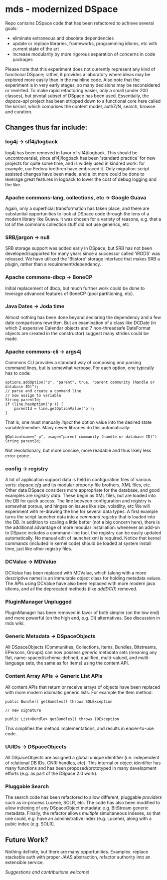 # mds - modernized DSpace #

Repo contains DSpace code that has been refactored to achieve several goals:

* eliminate extraneous and obsolete dependencies
* update or replace libraries, frameworks, programming idioms, etc with current state of the art
* increase modularity by more rigorous separation of concerns in code packages

Please note that this experiment does not currently represent any kind of functional DSpace; rather, it provides a laboratory where ideas may be explored more easily than in the mainline code.
Also note that the experiment is in very early stages, so many decisions may be reconsidered or reverted. To make rapid refactoring easier, only a small (under 200 classes), but pivotal subset of DSpace has been used. Essentially, the _dspace-api_ project has been stripped down to a functional core here called the *kernel*, which comprises the content model, authZ/N, search, browse and curation.

## Changes thus far include: ##

### log4j -> slf4j/logback ###

log4j has been removed in favor of slf4j/logback. This should be uncontroversial, since sfl4j/logback has been 'standard practice' for new projects for quite some time, and is widely used in kindred work: for example, our Fedora brethren have embraced it.
Only migration-script assisted changes have been made, and a lot more could be done to leverage great features in logback to lower the cost of debug logging and the like.

### Apache commons-lang, collections, etc -> Google Guava ###

Again, only a superficial transformation has taken place, and there are substantial opportunities to look at DSpace code through the lens of a modern library like Guava. It was chosen for a variety of reasons, e.g. that a lot of the commons collection stuff did not use generics, etc

### SRB/jargon -> null ###

SRB storage support was added early in DSpace, but SRB has not been developed/supported for many years since a successor called 'iRODS' was released. We have utilized the 'Bitstore' storage interface that makes SRB a plugin, rather than a requirement/dependency.

### Apache commons-dbcp -> BoneCP ###

Initial replacement of dbcp, but much further work could be done to leverage advanced features of BoneCP (pool partitioning, etc).

### Java Dates -> Joda time ###

Almost nothing has been done beyond declaring the dependency and a few date comparisons rewritten. But an examination of a class like DCDate (in which 2 expensive Calendar objects and 7 non-threadsafe DateFormat objects are created in the constructor) suggest many strides could be made.

### Apache commons-cli -> args4j ###

Commons CLI provides a standard way of composing and parsing command lines, but is somewhat verbose. For each option, one typically has to code:

    options.addOption("p", "parent", true, "parent community (handle or database ID)");
    // parse and create a command line
    // now assign to variable
    String parentId;
    if (line.hasOption('p')) {
        parentId = line.getOptionValue('p');
    }

That is, one must manually *inject* the option value into the desired state variable/member. Many newer libraries do this automatically:

    @Option(name="-p", usage="parent community (handle or database ID)")
    String parentId;
    
Not revolutionary, but more concise, more readable and thus likely less error-prone.

### config -> registry

A lot of application support data is held in configuration files of various sorts: _dspace.cfg_ and its modular property file brothers, XML files, etc. Other data DSpace considers more appropriate for the database, and good examples are _registry data_. These begin as XML files, but are loaded into the DB for quick access. The line between configuration and registry is somewhat porous, and hinges on issues like size, volatility, etc
We will experiment with re-drawing the line for several data types. A first example turns the script launcher data into a _command registry_ that is loaded into the DB. In addition to scaling a little better (not a big concern here), there is the additional advantage of more modular installation: whenever an add-on to DSpace includes a command-line tool, the registry can be easily updated automatically. No manual edit of launcher.xml is required.
Notice that kernel commands (included in kernel code) should be loaded at system install time, just like other registry files.

### DCValue -> MDValue ###

DCValue has been replaced with MDValue, which (along with a more descriptive name) is an immutable object class for holding metadata values. The APIs using DCValue have also been replaced with more modern java idioms, and all the deprecated methods (like _addDC()_) removed.

### PluginManager Unplugged ###

PluginManager has been removed in favor of both simpler (on the low end) and more powerful (on the high end, e.g. DI) alternatives. See discussion in mds wiki.

### Generic Metadata -> DSpaceObjects ###

All DSpaceObjects (Communities, Collections, Items, Bundles, Bitstreams, EPersons, Groups) can now possess _generic_ metadata sets (meaning any flat, name-spaced/schema-defined, qualified, multi-valued, and multi-language sets, the same as for Items) using the content API.

### Content Array APIs -> Generic List APIs ###

All content APIs that return or receive arrays of objects have been replaced with more modern idiomatic generic lists. For example the Item method:

    public Bundle[] getBundles() throws SQLException

    // new signature

    public List<Bundle> getBundles() throws IOException

This simplifies the method implementations, and results in easier-to-use code. 

### UUIDs -> DSpaceObjects ###

All DSpaceObjects are assigned a global unique identifier (i.e. independent of relational DB IDs, CNRI handles, etc). This internal or object identifier has many functions and has been proposed/prototyped in many development efforts (e.g. as part of the DSpace 2.0 work).

### Pluggable Search ###

The search code has been refactored to allow different, pluggable _providers_ such as in-process Lucene, SOLR, etc. The code has also been modified to allow indexing of any DSpaceObject metadata: e.g. BitStream generic metadata. Finally, the refactor allows _multiple_ simultaneous indexes, so that one could, e.g. have an administrative index (e.g. Lucene), along with a pubic index (e.g. SOLR).

## Future Work? ##

Nothing definite, but there are many opportunities. Examples: replace stackable auth with proper JAAS abstraction, refactor authority into an extensible service.

_Suggestions and contributions welcome!_
